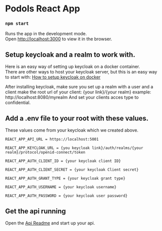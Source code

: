 # Podols React App

### `npm start`

Runs the app in the development mode.\
Open [http://localhost:3000](http://localhost:3000) to view it in the browser.

## Setup keycloak and a realm to work with.

Here is an easy way of setting up keycloak on a docker container.\
There are other ways to host your keycloak server, but this is an easy way to start with:
[How to setup keycloak on docker](https://www.keycloak.org/getting-started/getting-started-docker)

After installing keycloak, make sure you set up a realm with a user and a client
make the root url of your client: {your link}/{your realm}
example: http://localhost:8080/myrealm
And set your clients acces type to confidential.

## Add a .env file to your root with these values.

These values come from your keycloak which we created above.

`REACT_APP_API_URL = https://localhost:5001`

`REACT_APP_KEYCLOAK_URL = {you keycloak link}/auth/realms/{your realm}/protocol/openid-connect/token`

`REACT_APP_AUTH_CLIENT_ID = {your keycloak client ID}`

`REACT_APP_AUTH_CLIENT_SECRET = {your keycloak Client secret}`

`REACT_APP_AUTH_GRANT_TYPE = {your keycloak grant type}`

`REACT_APP_AUTH_USERNAME = {your keycloak username}`

`REACT_APP_AUTH_PASSWORD = {your keycloak user password}`

## Get the api running
Open the [Api Readme](https://github.com/StanEngels/PodolsPresetApi/blob/main/README.md) and start up your api.
